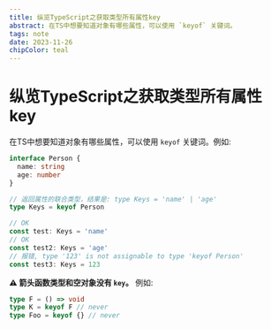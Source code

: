 ```yaml
---
title: 纵览TypeScript之获取类型所有属性key
abstract: 在TS中想要知道对象有哪些属性，可以使用 `keyof` 关键词。
tags: note
date: 2023-11-26
chipColor: teal
---
```


# 纵览TypeScript之获取类型所有属性key

在TS中想要知道对象有哪些属性，可以使用 `keyof` 关键词。例如:

```ts
interface Person {
  name: string
  age: number
}

// 返回属性的联合类型，结果是: type Keys = 'name' | 'age'
type Keys = keyof Person

// OK
const test: Keys = 'name'
// OK
const test2: Keys = 'age'
// 报错, type '123' is not assignable to type 'keyof Person'
const test3: Keys = 123
```

**⚠️  箭头函数类型和空对象没有 `key`。** 例如:

```ts
type F = () => void
type K = keyof F // never
type Foo = keyof {} // never
```

